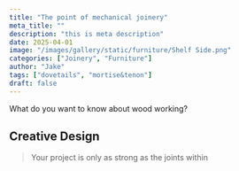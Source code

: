 ```yaml
---
title: "The point of mechanical joinery"
meta_title: ""
description: "this is meta description"
date: 2025-04-01
image: "/images/gallery/static/furniture/Shelf Side.png"
categories: ["Joinery", "Furniture"]
author: "Jake"
tags: ["dovetails", "mortise&tenon"]
draft: false
---
```


What do you want to know about wood working?

## Creative Design

> Your project is only as strong as the joints within
